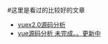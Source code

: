 #这里是看过的比较好的文章

* [vuex2.0源码分析](http://gold.xitu.io/post/58352aaf880741006cfd65af "vuex2.0源码分析")
* [vue源码分析 未完成。。更新中](https://github.com/solovolf/solovolf.github.io/blob/master/vue/REEAME.md "webpack学习与理解") 
